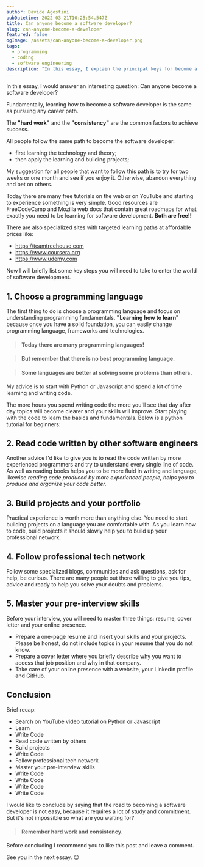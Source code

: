```yaml
---
author: Davide Agostini
pubDatetime: 2022-03-21T10:25:54.547Z
title: Can anyone become a software developer?
slug: can-anyone-become-a-developer
featured: false
ogImage: /assets/can-anyone-become-a-developer.png
tags:
  - programming
  - coding
  - software engineering
description: "In this essay, I explain the principal keys for become a software developer."
---
```


In this essay, I would answer an interesting question: Can anyone become a software developer?

Fundamentally, learning how to become a software developer is the same as pursuing any career path.

The **"hard work"** and the **"consistency"** are the common factors to achieve success.

All people follow the same path to become the software developer:

- first learning the technology and theory;
- then apply the learning and building projects;

My suggestion for all people that want to follow this path is to try for two weeks or one month and see if you enjoy it. Otherwise, abandon everything and bet on others.

Today there are many free tutorials on the web or on YouTube and starting to experience something is very simple.
Good resources are FreeCodeCamp and Mozilla web docs that contain great roadmaps for what exactly you need to be learning for software development. **Both are free!!**

There are also specialized sites with targeted learning paths at affordable prices like:

- https://teamtreehouse.com
- https://www.coursera.org
- https://www.udemy.com

Now I will briefly list some key steps you will need to take to enter the world of software development.

## 1. Choose a programming language

The first thing to do is choose a programming language and focus on understanding programming fundamentals.
**"Learning how to learn"** because once you have a solid foundation, you can easily change programming language, frameworks and technologies.

> #### Today there are many programming languages!

> #### But remember that there is no best programming language.

> #### Some languages are better at solving some problems than others.

My advice is to start with Python or Javascript and spend a lot of time learning and writing code.

The more hours you spend writing code the more you'll see that day after day topics will become clearer and your skills will improve. Start playing with the code to learn the basics and fundamentals. Below is a python tutorial for beginners:

## 2. Read code written by other software engineers

Another advice I'd like to give you is to read the code written by more experienced programmers and try to understand every single line of code. As well as reading books helps you to be more fluid in writing and language, likewise <em>reading code produced by more experienced people, helps you to produce and organize your code better.</em>

## 3. Build projects and your portfolio

Practical experience is worth more than anything else. You need to start building projects on a language you are comfortable with. As you learn how to code, build projects it should slowly help you to build up your professional network.

## 4. Follow professional tech network

Follow some specialized blogs, communities and ask questions, ask for help, be curious. There are many people out there willing to give you tips, advice and ready to help you solve your doubts and problems.

## 5. Master your pre-interview skills

Before your interview, you will need to master three things: resume, cover letter and your online presence.

- Prepare a one-page resume and insert your skills and your projects. Please be honest, do not include topics in your resume that you do not know.
- Prepare a cover letter where you briefly describe why you want to access that job position and why in that company.
- Take care of your online presence with a website, your Linkedin profile and GitHub.

## Conclusion

Brief recap:

- Search on YouTube video tutorial on Python or Javascript
- Learn
- Write Code
- Read code written by others
- Build projects
- Write Code
- Follow professional tech network
- Master your pre-interview skills
- Write Code
- Write Code
- Write Code
- Write Code

I would like to conclude by saying that the road to becoming a software developer is not easy, because it requires a lot of study and commitment. But it's not impossible so what are you waiting for?

> #### Remember hard work and consistency.

Before concluding I recommend you to like this post and leave a comment.

See you in the next essay. 😉
